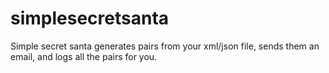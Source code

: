 simplesecretsanta
=================

Simple secret santa generates pairs from your xml/json file, sends them an email, and logs all the pairs for you.